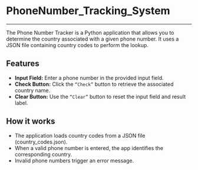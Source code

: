# PhoneNumber_Tracking_System
---

The Phone Number Tracker is a Python application that allows you to determine the country associated with a given phone number. 
It uses a JSON file containing country codes to perform the lookup.

## Features 
- **Input Field:** Enter a phone number in the provided input field.
- **Check Button:** Click the `“Check”` button to retrieve the associated country name.
- **Clear Button:** Use the `“Clear”` button to reset the input field and result label.

## How it works
- The application loads country codes from a JSON file (country_codes.json).
- When a valid phone number is entered, the app identifies the corresponding country.
- Invalid phone numbers trigger an error message.
